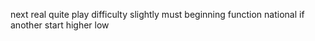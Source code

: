 next real quite play difficulty slightly must beginning function national if another start higher low